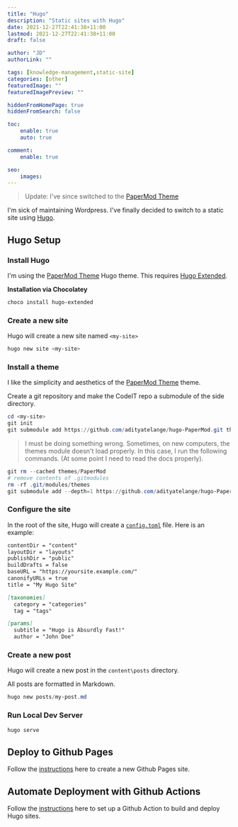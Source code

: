 ```yaml
---
title: "Hugo"
description: "Static sites with Hugo"
date: 2021-12-27T22:41:38+11:00
lastmod: 2021-12-27T22:41:38+11:00
draft: false

author: "JD"
authorLink: ""

tags: [knowledge-management,static-site]
categories: [other]
featuredImage: ""
featuredImagePreview: ""

hiddenFromHomePage: true
hiddenFromSearch: false

toc:
    enable: true
    auto: true

comment:
    enable: true

seo:
    images:
---
```


> Update: I've since switched to the [PaperMod Theme](https://github.com/adityatelange/hugo-PaperMod)

I'm sick of maintaining Wordpress. I've finally decided to switch to a static site using [Hugo](https://gohugo.io/).

## Hugo Setup

### Install Hugo

I'm using the [PaperMod Theme](https://github.com/adityatelange/hugo-PaperMod) Hugo theme. This requires [Hugo Extended](https://community.chocolatey.org/packages/hugo-extended).

**Installation via Chocolatey**
```powershell
choco install hugo-extended
```

### Create a new site

Hugo will create a new site named `<my-site>`
```powershell
hugo new site <my-site>
```

### Install a theme
I like the simplicity and aesthetics of the [PaperMod Theme](https://github.com/adityatelange/hugo-PaperMod) theme.

Create a git repository and make the CodeIT repo a submodule of the side directory.
```powershell
cd <my-site>
git init
git submodule add https://github.com/adityatelange/hugo-PaperMod.git themes/PaperMod
```

> I must be doing something wrong. Sometimes, on new computers, the themes module doesn't load properly. In this case, I run the following commands. (At some point I need to read the docs properly).

```powershell
git rm --cached themes/PaperMod
# remove contents of .gitmodules
rm -rf .git/modules/themes
git submodule add --depth=1 https://github.com/adityatelange/hugo-PaperMod.git themes/PaperMod
```

### Configure the site



In the root of the site, Hugo will create a [`config.toml`](https://gohugo.io/getting-started/configuration/) file. Here is an example:
```markdown
contentDir = "content"
layoutDir = "layouts"
publishDir = "public"
buildDrafts = false
baseURL = "https://yoursite.example.com/"
canonifyURLs = true
title = "My Hugo Site"

[taxonomies]
  category = "categories"
  tag = "tags"

[params]
  subtitle = "Hugo is Absurdly Fast!"
  author = "John Doe"
```
### Create a new post

Hugo will create a new post in the `content\posts` directory.

All posts are formatted in Markdown.

```powershell
hugo new posts/my-post.md
```

### Run Local Dev Server

```powershell
hugo serve
```

## Deploy to Github Pages
Follow the [instructions](https://pages.github.com/) here to create a new Github Pages site.

## Automate Deployment with Github Actions
Follow the [instructions](https://gohugo.io/hosting-and-deployment/hosting-on-github/#build-hugo-with-github-action) here to set up a Github Action to build and deploy Hugo sites.